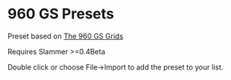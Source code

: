 # 960 GS Presets

Preset based on [The 960 GS Grids](http://960.gs)

Requires Slammer >=0.4Beta

Double click or choose File->Import to add the preset to your list.